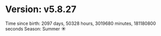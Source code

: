 # Version: v5.8.27
Time since birth: 2097 days, 50328 hours, 3019680 minutes, 181180800 seconds
Season: Summer ☀️
